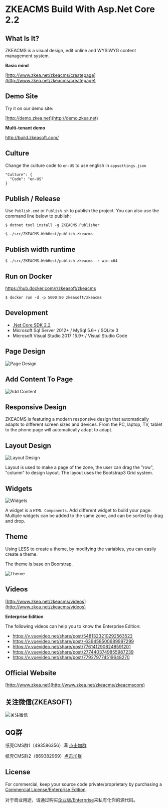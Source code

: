 ﻿# ZKEACMS Build With Asp.Net Core 2.2
## What Is It?
ZKEACMS is a visual design, edit online and WYSIWYG content management system.

**Basic mind**

[http://www.zkea.net/zkeacms/createpage](http://www.zkea.net/zkeacms/createpage)

## Demo Site
Try it on our demo site:

[http://demo.zkea.net](http://demo.zkea.net)

**Multi-tenant demo**

http://build.zkeasoft.com/

## Culture
Change the culture code to `en-US` to use english in `appsettings.json`

```
"Culture": {
  "Code": "en-US"
}
```
## Publish / Release

Use `Publish.cmd` or `Publish.sh` to publish the project.
You can also use the command line below to publish:

```
$ dotnet tool install -g ZKEACMS.Publisher
```
```
$ ./src/ZKEACMS.WebHost/publish-zkeacms
```
## Publish width runtime
```
$ ./src/ZKEACMS.WebHost/publish-zkeacms -r win-x64
```
## Run on Docker
https://hub.docker.com/r/zkeasoft/zkeacms
```
$ docker run -d -p 5000:80 zkeasoft/zkeacms
```

## Development
* [.Net Core SDK 2.2](https://aka.ms/dotnet-download)
* Microsoft Sql Server 2012+ / MySql 5.6+ / SQLite 3
* Microsoft Visual Studio 2017 15.9+ / Visual Studio Code

## Page Design
![Page Design](https://user-images.githubusercontent.com/6006218/59973922-176ced80-95d8-11e9-9ff8-be71ae1a0787.gif)

## Add Content To Page
![Add Content](https://user-images.githubusercontent.com/6006218/59973935-33708f00-95d8-11e9-851b-3724defc7d1b.gif)

## Responsive Design
ZKEACMS is featuring a modern responsive design that automatically adapts to different screen sizes and devices. From the PC, laptop, TV, tablet to the phone page will automatically adapt to adapt.

## Layout Design
![Layout Design](https://cloud.githubusercontent.com/assets/6006218/23800807/b4298c0a-05e8-11e7-834f-fef335e64a94.jpg)

Layout is used to make a page of the zone, the user can drag the "row", "column" to design layout. The layout uses the Bootstrap3 Grid system.


## Widgets
![Widgets](https://cloud.githubusercontent.com/assets/6006218/23800984/5c243978-05e9-11e7-8804-6a82e92b519b.png)

A widget is a `HTML Components`. Add different widget to build your page. Multiple widgets can be added to the same zone, and can be sorted by drag and drop. 

## Theme

Using LESS to create a theme, by modifying the variables, you can easily create a theme. 

The theme is base on Boorstrap.

![Theme](https://cloud.githubusercontent.com/assets/6006218/23801129/f5be52ee-05e9-11e7-8a7e-6465a4cb3c9f.jpg)

## Videos
[http://www.zkea.net/zkeacms/videos](http://www.zkea.net/zkeacms/videos)

**Enterprise Edition**

The following videos can help you to know the Enterprise Edition:

- https://v.vuevideo.net/share/post/5481323210292563522 
- https://v.vuevideo.net/share/post/-639458500689997299
- https://v.vuevideo.net/share/post/7761412908248591201 
- https://v.vuevideo.net/share/post/2774403749855987239 
- https://v.vuevideo.net/share/post/779279774519648270 


## Official Website
[http://www.zkea.net](http://www.zkea.net/zkeacms/zkeacmscore)


## 关注微信(ZKEASOFT)
![关注微信](http://www.zkea.net/UpLoad/Images/20160318/263801921375bdf2.jpg)

## QQ群
纸壳CMS群1（493586356）满 [点击加群](https://jq.qq.com/?_wv=1027&k=5SlfPaT)

纸壳CMS群2（869382969）[点击加群](https://jq.qq.com/?_wv=1027&k=5A7a3Zt)

## License
For commercial, keep your source code private/proprietary by purchasing a [Commercial License/Enterprise Edition](https://github.com/SeriaWei/ZKEACMS.Core/wiki/Purchase-commercial-license).

对于商业用途，请通过购买[企业版/Enterprise](http://www.zkea.net/zkeacms/enterprise)来私有化你的源代码。
